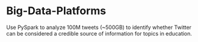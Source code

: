 # Big-Data-Platforms

Use PySpark to analyze 100M tweets (~500GB) to identify whether Twitter can be considered a credible source of information for topics in education.
